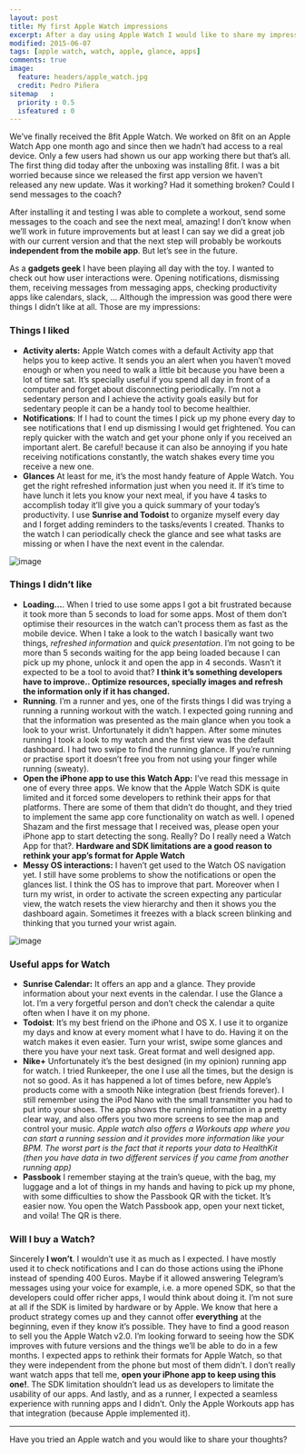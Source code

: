 ```yaml
---
layout: post
title: My first Apple Watch impressions
excerpt: After a day using Apple Watch I would like to share my impressions with the new Apple toy and why I wouldn’t buy the first version
modified: 2015-06-07
tags: [apple watch, watch, apple, glance, apps]
comments: true
image:
  feature: headers/apple_watch.jpg
  credit: Pedro Piñera
sitemap   :
  priority : 0.5
  isfeatured : 0
---
```

We’ve finally received the 8fit Apple Watch. We worked on 8fit on an Apple Watch App one month ago and since then we hadn’t had access to a real device. Only a few users had shown us our app working there but that’s all. The first thing did today after the unboxing was installing 8fit. I was a bit worried because since we released the first app version we haven’t released any new update. Was it working? Had it something broken? Could I send messages to the coach?

After installing it and testing I was able to complete a workout, send some messages to the coach and see the next meal, amazing! I don’t know when we’ll work in future improvements but at least I can say we did a great job with our current version and that the next step will probably be workouts **independent from the mobile app**. But let’s see in the future.

As a **gadgets geek** I have been playing all day with the toy. I wanted to check out how user interactions were. Opening notifications, dismissing them, receiving messages from messaging apps, checking productivity apps like calendars, slack, … Although the impression was good there were things I didn’t like at all. Those are my impressions:

### Things I liked
- **Activity alerts:** Apple Watch comes with a default Activity app that helps you to keep active. It sends you an alert when you haven’t moved enough or when you need to walk a little bit because you have been a lot of time sat. It’s specially useful if you spend all day in front of a computer and forget about disconnecting periodically. I’m not a sedentary person and I achieve the activity goals easily but for sedentary people it can be a handy tool to become healthier.
- **Notifications**: If I had to count the times I pick up my phone every day to see notifications that I end up dismissing I would get frightened. You can reply quicker with the watch and get your phone only if you received an important alert. Be careful! because it can also be annoying if you hate receiving notifications constantly, the watch shakes every time you receive a new one.
- **Glances** At least for me, it’s the most handy feature of Apple Watch. You get the right refreshed information just when you need it. If it’s time to have lunch it lets you know your next meal, if you have 4 tasks to accomplish today it’ll give you a quick summary of your today’s productivity. I use **Sunrise and Todoist** to organize myself every day and I forget adding reminders to the tasks/events I created. Thanks to the watch I can periodically check the glance and see what tasks are missing or when I have the next event in the calendar.

![image][image-1]

### Things I didn’t like
- **Loading…**. When I tried to use some apps I got a bit frustrated because it took more than 5 seconds to load for some apps. Most of them don’t optimise their resources in the watch can’t process them as fast as the mobile device. When I take a look to the watch I basically want two things, *refreshed information* and *quick presentation*. I’m not going to be more than 5 seconds waiting for the app being loaded because I can pick up my phone, unlock it and open the app in 4 seconds. Wasn’t it expected to be a tool to avoid that? **I think it’s something developers have to improve.. Optimize resources, specially images and refresh the information only if it has changed.**
- **Running**. I’m a runner and yes, one of the firsts things I did was trying a running a running workout with the watch. I expected going running and that the information was presented as the main glance when you took a look to your wrist. Unfortunately it didn’t happen. After some minutes running I took a look to my watch and the first view was the default dashboard.  I had two swipe to find the running glance. If you’re running or practise sport it doesn’t free you from not using your finger while running (sweaty).
- **Open the iPhone app to use this Watch App:** I’ve read this message in one of every three apps. We know that the Apple Watch SDK is quite limited and it forced some developers to rethink their apps for that platforms. There are some of them that didn’t do thought, and they tried to implement the same app core functionality on watch as well. I opened Shazam and the first message that I received was, please open your iPhone app to start detecting the song. Really? Do I really need a Watch App for that?. **Hardware and SDK limitations are a good reason to rethink your app’s format for Apple Watch**
- **Messy OS interactions:** I haven’t get used to the Watch OS navigation yet. I still have some problems to show the notifications or open the glances list. I think the OS has to improve that part. Moreover when I turn my wrist, in order to activate the screen expecting any particular view, the watch resets the view hierarchy and then it shows you the dashboard again. Sometimes it freezes with a black screen blinking and thinking that you turned your wrist again. 

![image][image-2]

### Useful apps for Watch
- **Sunrise Calendar:** It offers an app and a glance. They provide information about your next events in the calendar. I use the Glance a lot. I’m a very forgetful person and don’t check the calendar a quite often when I have it on my phone.
- **Todoist**: It’s my best friend on the iPhone and OS X. I use it to organize my days and know at every moment what I have to do. Having it on the watch makes it even easier. Turn your wrist, swipe some glances and there you have your next task. Great format and well designed app.
- **Nike+** Unfortunately it’s the best designed (in my opinion) running app for watch. I tried Runkeeper, the one I use all the times, but the design is not so good. As it has happened a lot of times before, new Apple’s products come with a smooth Nike integration (best friends forever). I still remember using the iPod Nano with the small transmitter you had to put into your shoes. The app shows the running information in a pretty clear way, and also offers you two more screens to see the map and control your music. *Apple watch also offers a Workouts app where you can start a running session and it provides more information like your BPM. The worst part is the fact that it reports your data to HealthKit (then you have data in two different services if you came from another running app)*
- **Passbook** I remember staying at the train’s queue, with the bag, my luggage and a lot of things in my hands and having to pick up my phone, with some difficulties to show the Passbook QR with the ticket. It’s easier now. You open the Watch Passbook app, open your next ticket, and voila! The QR is there.

### Will I buy a Watch?
Sincerely **I won’t**. I wouldn’t use it as much as I expected. I have mostly used it to check notifications and I can do those actions using the iPhone instead of spending 400 Euros. Maybe if it allowed answering Telegram’s messages using your voice for example, i.e. a more opened SDK, so that the developers could offer richer apps, I would think about doing it.
I’m not sure at all if the SDK is limited by hardware or by Apple. We know that here a product strategy comes up and they cannot offer **everything** at the beginning, even if they know it’s possible. They have to find a good reason to sell you the Apple Watch v2.0. I’m looking forward to seeing how the SDK improves with future versions and the things we’ll be able to do in a few months.
I expected apps to rethink their formats for Apple Watch, so that they were independent from the phone but most of them didn’t. I don’t really want watch apps that tell me, **open your iPhone app to keep using this one!**. The SDK limitation shouldn’t lead us as developers to limitate the usability of our apps.
And lastly, and as a runner, I expected a seamless experience with running apps and I didn’t. Only the Apple Workouts app has that integration (because Apple implemented it).

---- 
Have you tried an Apple watch and you would like to share your thoughts?

[image-1]:	http://images.gizmag.com/inline/apple-watch-review-23.jpg "Loading Apple Watch"
[image-2]:	http://cdn.macrumors.com/article-new/2015/05/Todoist-Apple-Watch.jpg?retina "Todoist Apple Watch App"